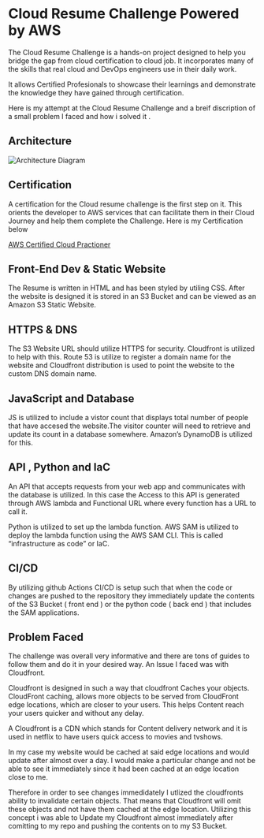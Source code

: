 
# Cloud Resume Challenge Powered by AWS

The Cloud Resume Challenge is a hands-on project designed to help you bridge the gap from cloud certification to cloud job. It incorporates many of the skills that real cloud and DevOps engineers use in their daily work. 

It allows Certified Profesionals to showcase their learnings and demonstrate the knowledge they have gained through certification.

Here is my attempt at the Cloud Resume Challenge and a breif discription of a small problem I faced and how i solved it .


## Architecture

![Architecture Diagram]()

## Certification

A certification for the Cloud resume challenge is the first step on it. This orients the developer to AWS services that can facilitate them in their Cloud Journey and help them complete the Challenge. Here is my Certification below

[AWS Certified Cloud Practioner]( https://www.credly.com/badges/ca536060-8c52-46ac-903a-26baa9fa8f08/public_url )


## Front-End Dev & Static Website 

The Resume is written in HTML and has been styled by utiling CSS. After the website is designed it is stored in an S3 Bucket and can be viewed as an Amazon S3 Static Website.

## HTTPS & DNS

The S3 Website URL should utilize HTTPS for security. Cloudfront is utilized to help with this. Route 53 is utilize to register a domain name for the website and Cloudfront distribution is used to point the website to the custom DNS domain name.
## JavaScript and Database

JS is utilized to include a vistor count that displays total number of people that have accesed the website.The visitor counter will need to retrieve and update its count in a database somewhere. Amazon’s DynamoDB is utilized for this.
## API , Python and IaC

An API that accepts requests from your web app and communicates with the database is utilized. In this case the Access to this API is generated through AWS lambda and Functional URL where every function has a URL to call it. 

Python is utilized to set up the lambda function. AWS SAM is utilized to deploy the lambda function using the AWS SAM CLI. This is called “infrastructure as code” or IaC.
## CI/CD

By utilizing github Actions CI/CD is setup such that when the code or changes are pushed to the repository they immediately update the contents of the S3 Bucket ( front end ) or the python code ( back end ) that includes the SAM applications.


## Problem Faced

The challenge was overall very informative and there are tons of guides to follow them and do it in your desired way. An Issue I faced was with Cloudfront.

Cloudfront is designed in such a way that cloudfront Caches your objects. CloudFront caching, allows more objects to be served from CloudFront edge locations, which are closer to your users. This helps Content reach your users quicker and without any delay.

A Cloudfront is a CDN which stands for Content delivery network and it is used in netflix to have users quick access to movies and tvshows.

In my case my website would be cached at said edge locations and would update after almost over a day. I would make a particular change and not be able to see it immediately since it had been cached at an edge location close to me. 

Therefore in order to see changes immedidately I utlized the cloudfronts ability to invalidate certain objects. That means that Cloudfront will omit these objects and not have them cached at the edge location. Utilizing this concept i was able to Update my Cloudfront almost immediately after comitting to my repo and pushing the contents on to my S3 Bucket.
